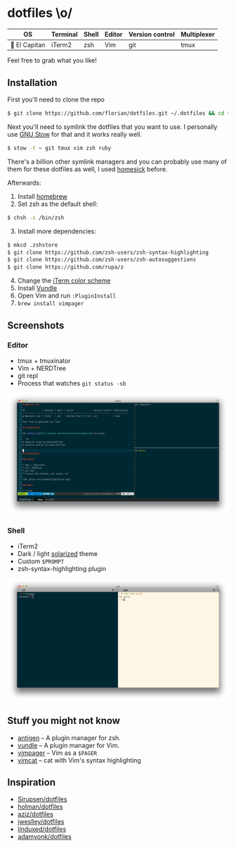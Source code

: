 # dotfiles \o/

OS                | Terminal | Shell | Editor               | Version control | Multiplexer
------------------| ---------| ------| ---------------------| ----------------| -----------
 El Capitan      | iTerm2   | zsh   |  Vim                 | git             | tmux

Feel free to grab what you like!

## Installation

First you'll need to clone the repo

```sh
$ git clone https://github.com/florian/dotfiles.git ~/.dotfiles && cd ~/.dotfiles
```

Next you'll need to symlink the dotfiles that you want to use. I personally use [GNU Stow](https://www.gnu.org/software/stow/) for that and it works really well.

```sh
$ stow -t ~ git tmux vim zsh ruby
```

There's a billion other symlink managers and you can probably use many of them for these dotfiles as well, I used [homesick](https://github.com/technicalpickles/homesick) before.

Afterwards:

1. Install [homebrew](https://brew.sh/)
2. Set zsh as the default shell:
```sh
$ chsh -s /bin/zsh
```
3. Install more dependencies:
```sh
$ mkcd .zshstore
$ git clone https://github.com/zsh-users/zsh-syntax-highlighting
$ git clone https://github.com/zsh-users/zsh-autosuggestions
$ git clone https://github.com/rupa/z
```
4. Change the [iTerm color scheme](http://iterm2colorschemes.com/)
5. Install [Vundle](https://github.com/VundleVim/Vundle.vim#quick-start)
6. Open Vim and run `:PluginInstall`
7. `brew install vimpager`

## Screenshots

### Editor

* tmux + tmuxinator
* Vim + NERDTree
* git repl
* Process that watches `git status -sb`

![My editor environment](img/editor.png)

### Shell

* iTerm2
* Dark / light [solarized](http://ethanschoonover.com/solarized) theme
* Custom `$PROMPT`
* zsh-syntax-highlighting plugin

![Dark / light shell](img/shell.png)

## Stuff you might not know

- [antigen](https://github.com/zsh-users/antigen) – A plugin manager for zsh.
- [vundle](https://github.com/gmarik/vundle) – A plugin manager for Vim.
- [vimpager](https://github.com/rkitover/vimpager) – Vim as a `$PAGER`
- [vimcat](https://github.com/ofavre/vimcat) – cat with Vim's syntax
  highlighting

## Inspiration

- [Sirupsen/dotfiles](https://github.com/Sirupsen/dotfiles)
- [holman/dotfiles](https://github.com/holman/dotfiles)
- [aziz/dotfiles](https://github.com/aziz/dotfiles)
- [jweslley/dotfiles](https://github.com/jweslley/dotfiles)
- [linduxed/dotfiles](https://github.com/linduxed/dotfiles)
- [adamyonk/dotfiles](https://github.com/adamyonk/dotfiles)
